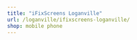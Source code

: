 ```yaml
---
title: "iFixScreens Loganville"
url: /loganville/ifixscreens-loganville/
shop: mobile phone
---
```


